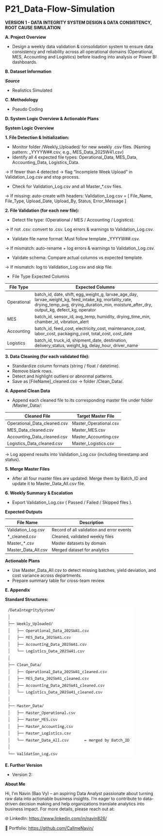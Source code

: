 # P21_Data-Flow-Simulation

**VERSION 1 - DATA INTEGRITY SYSTEM DESIGN & DATA CONSISTENCY, ROOT CAUSE SIMULATION**

**A. Project Overview**

- Design a weekly data validation & consolidation system to ensure data consistency and reliability across all operational domains (Operational, MES, Accounting and Logistics) before loading into analysis or Power BI dashboards.

**B. Dataset Information**

_**Source**_

- Realistics Simulated

**C. Methodology**

- Pseudo Coding

**D. System Logic Overview & Actionable Plans**

**System Logic Overview**

**1. File Detection & Initialization:**
- Monitor folder /Weekly_Uploaded/ for new weekly .csv files.
(Naming pattern: <FileType>_YYYYW##.csv, e.g., MES_Data_2025W41.csv)
- Identify all 4 expected file types: Operational_Data, MES_Data, Accounting_Data, Logistics_Data. 

→ If fewer than 4 detected → flag “Incomplete Week Upload” in Validation_Log.csv and stop process.
- Check for Validation_Log.csv and all Master_*.csv files. 

→ If missing: auto-create with headers: Validation_Log.csv = [ File_Name, File_Type, Upload_Date, Upload_By, Status, Error_Message ]

**2. File Validation (for each new file):**
- Detect file type: (Operational / MES / Accounting / Logistics).

→ If not .csv: convert to .csv. Log errors & warnings to Validation_Log.csv.
- Validate file name format: Must follow template <Type>_YYYYW##.csv.

→ If mismatch: auto-rename + log errors & warnings to Validation_Log.csv.
- Validate schema: Compare actual columns vs expected template.

→ If mismatch: log to Validation_Log.csv and skip file.
- File Type	Expected Columns

| File Type   | Expected Columns                                |
| ----------- | ----------------------------------------------- |
| Operational | batch_id, date, shift, egg_weight_g, larvae_age_day, larvae_weight_kg, feed_intake_kg, mortality_rate, drying_temp_avg, drying_duration_min, moisture_after_dry, output_kg, defect_kg, operator         |
| MES         | batch_id, sensor_id, avg_temp, humidity, drying_time_min, chamber_id, vibration_alert |
| Accounting  | batch_id, feed_cost, electricity_cost, maintenance_cost, labor_cost, packaging_cost, total_cost, cost_date                        |
| Logistics   | batch_id, truck_id, shipment_date, destination, delivery_status, weight_kg, delay_hour, driver_name       |

**3. Data Cleaning (for each validated file):**
- Standardize column formats (string / float / datetime).
- Remove blank rows.
- Detect and highlight outliers or abnormal patterns.
- Save as [FileName]_cleaned.csv → folder /Clean_Data/.

**4. Append Clean Data**
- Append each cleaned file to its corresponding master file under folder /Master_Data/:

| Cleaned File                 | Target Master File     |
| ---------------------------- | ---------------------- |
| Operational_Data_cleaned.csv | Master_Operational.csv |
| MES_Data_cleaned.csv         | Master_MES.csv         |
| Accounting_Data_cleaned.csv  | Master_Accounting.csv  |
| Logistics_Data_cleaned.csv   | Master_Logistics.csv   |

→ Log append results into Validation_Log.csv (including timestamp and status).

**5. Merge Master Files**
- After all four master files are updated: Merge them by Batch_ID and update it to Master_Data_All.csv file.

**6. Weekly Summary & Escalation**
- Export Validation_Log.csv ( Passed / Failed / Skipped files ).

**Expected Outputs**

| File Name             | Description                               |
| --------------------- | ----------------------------------------- |
| Validation_Log.csv    | Record of all validation and error events |
| *_cleaned.csv         | Cleaned, validated weekly files           |
| Master_*.csv          | Master datasets by domain                 |
| Master_Data_All.csv   | Merged dataset for analytics              |

**Actionable Plans**
- Use Master_Data_All.csv to detect missing batches, yield deviation, and cost variance across departments.
- Prepare summary table for cross-team review.

**E. Appendix**

**Standard Structures:**

![Structure](https://github.com/CallmeNavin/P21_Data-Flow-Simulation/blob/main/Version%201/Visualization/Structures.jpg)


**E. Further Version**

- Version 2:

**About Me**

Hi, I'm Navin (Bao Vy) – an aspiring Data Analyst passionate about turning raw data into actionable business insights. I’m eager to contribute to data-driven decision making and help organizations translate analytics into business impact. For more details, please reach out at:

🌐 LinkedIn: https://www.linkedin.com/in/navin826/

📂 Portfolio: https://github.com/CallmeNavin/
